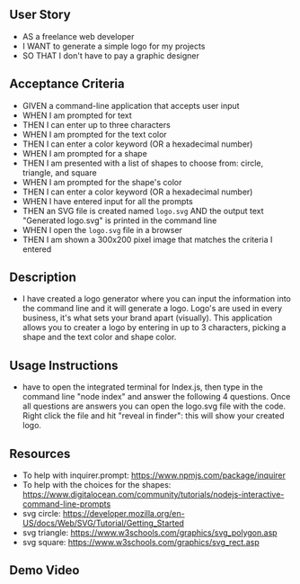 ## User Story

- AS a freelance web developer
- I WANT to generate a simple logo for my projects
- SO THAT I don't have to pay a graphic designer

## Acceptance Criteria

- GIVEN a command-line application that accepts user input
- WHEN I am prompted for text
- THEN I can enter up to three characters
- WHEN I am prompted for the text color
- THEN I can enter a color keyword (OR a hexadecimal number)
- WHEN I am prompted for a shape
- THEN I am presented with a list of shapes to choose from: circle, triangle, and square
- WHEN I am prompted for the shape's color
- THEN I can enter a color keyword (OR a hexadecimal number)
- WHEN I have entered input for all the prompts
- THEN an SVG file is created named `logo.svg`
AND the output text "Generated logo.svg" is printed in the command line
- WHEN I open the `logo.svg` file in a browser
- THEN I am shown a 300x200 pixel image that matches the criteria I entered

## Description 
- I have created a logo generator where you can input the information into the command line and it will generate a logo. Logo's are used in every business, it's what sets your brand apart (visually). This application allows you to creater a logo by entering in up to 3 characters, picking a shape and the text color and shape color. 

## Usage Instructions
- have to open the integrated terminal for Index.js, then type in the command line "node index" and answer the following 4 questions. Once all questions are answers you can open the logo.svg file with the code. Right click the file and hit "reveal in finder": this will show your created logo.

## Resources 

- To help with inquirer.prompt: https://www.npmjs.com/package/inquirer 
- To help with the choices for the shapes: https://www.digitalocean.com/community/tutorials/nodejs-interactive-command-line-prompts 
- svg circle: https://developer.mozilla.org/en-US/docs/Web/SVG/Tutorial/Getting_Started 
- svg triangle: https://www.w3schools.com/graphics/svg_polygon.asp 
- svg square: https://www.w3schools.com/graphics/svg_rect.asp 

## Demo Video